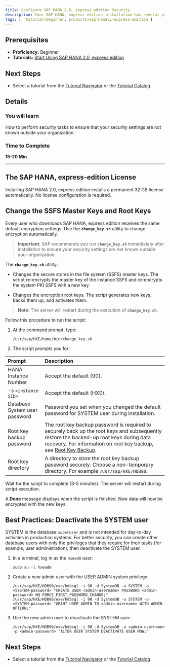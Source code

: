 ```yaml
---
title: Configure SAP HANA 2.0, express edition Security
description: Your SAP HANA, express edition installation has several preconfigured security settings. Before using SAP HANA, express edition, complete these security tasks.
tags: [  tutorial>beginner, products>sap-hana\,-express-edition ]
---
```

## Prerequisites  
 - **Proficiency:** Beginner
 - **Tutorials:** [Start Using SAP HANA 2.0, express edition](http://www.sap.com/developer/tutorials/hxe-ua-getting-started-vm.html)

## Next Steps
 - Select a tutorial from the [Tutorial Navigator](http://www.sap.com/developer/tutorial-navigator.html) or the [Tutorial Catalog](http://www.sap.com/developer/tutorials.html)

## Details
### You will learn  
How to perform security tasks to ensure that your security settings are not known outside your organization.

### Time to Complete
**15-20 Min**.

---

## The SAP HANA, express-edition License

Installing SAP HANA 2.0, express edition installs a permanent 32 GB license automatically. No license configuration is required.

## Change the SSFS Master Keys and Root Keys

Every user who downloads SAP HANA, express edition receives the same default encryption settings. Use the **`change_key.sh`** utility to change encryption automatically.

>**Important**: SAP recommends you run **`change_key.sh`** immediately after installation to ensure your security settings are not known outside your organization.

The **`change_key.sh`** utility:

- Changes the secure stores in the file system (SSFS) master keys. The script re-encrypts the master key of the instance SSFS and re-encrypts the system PKI SSFS with a new key.

- Changes the encryption root keys. The script generates new keys, backs them up, and activates them.

>**Note**: The server will restart during the execution of **`change_key.sh`**.

Follow this procedure to run the script:

1. At the command prompt, type:
    ```
    /usr/sap/HXE/home/bin/change_key.sh
    ```

2. The script prompts you for:

Prompt         | Description  |
:-------------   | :-------------   |
HANA Instance Number       | Accept the default (90).
-s `<instance SID>`          | Accept the default (HXE).
Database System user password  | Password you set when you changed the default password for SYSTEM user during installation.
Root key backup password            | The root key backup password is required to securely back up the root keys and subsequently restore the backed-up root keys during data recovery. For information on root key backup, see [Root Key Backup](https://help.sap.com/saphelp_hanaplatform/helpdata/en/39/730482d6944173b34c660c20963051/content.htm?frameset=/en/b3/0fda1483b34628802a8d62bd5d39df/frameset.htm&current_toc=/en/de/ec02ebbb57101483bdf3194c301d2e/plain.htm&node_id=81).
Root key directory                  | A directory to store the root key backup password securely. Choose a non-temporary directory. For example `/usr/sap/HXE/HDB90`.

Wait for the script to complete (3-5 minutes). The server will restart during script execution.

A **Done** message displays when the script is finished. New data will now be encrypted with the new keys.

## Best Practices: Deactivate the SYSTEM user

SYSTEM is the database `superuser` and is not intended for day-to-day activities in production systems. For better security, you can create other database users with only the privileges that they require for their tasks (for example, user administration), then deactivate the SYSTEM user.

1. In a terminal, log in as the `hxeadm` user:

    `sudo su -l hxeadm`

2. Create a new admin user with the USER ADMIN system privilege:

    `/usr/sap/HXE/HDB90/exe/hdbsql -i 90 -d SystemDB -u SYSTEM -p <SYSTEM-password> "CREATE USER <admin-username> PASSWORD <admin-password> NO FORCE_FIRST_PASSWORD_CHANGE;"`
    `/usr/sap/HXE/HDB90/exe/hdbsql -i 90 -d SystemDB -u SYSTEM -p <SYSTEM-password> "GRANT USER ADMIN TO <admin-username> WITH ADMIN OPTION;"`

2. Use the new admin user to deactivate the SYSTEM user:

    `/usr/sap/HXE/HDB90/exe/hdbsql -i 90 -d SystemDB -u <admin-username> -p <admin-password> "ALTER USER SYSTEM DEACTIVATE USER NOW;"`

## Next Steps
 - Select a tutorial from the [Tutorial Navigator](http://www.sap.com/developer/tutorial-navigator.html) or the [Tutorial Catalog](http://www.sap.com/developer/tutorials.html)
